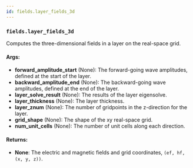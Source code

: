 ```yaml
---
id: fields.layer_fields_3d
---
```


    
### `fields.layer_fields_3d`
Computes the three-dimensional fields in a layer on the real-space grid.


#### Args:
- **forward_amplitude_start** (None): The forward-going wave amplitudes, defined at the
start of the layer.
- **backward_amplitude_end** (None): The backward-going wave amplitudes, defined at the
end of the layer.
- **layer_solve_result** (None): The results of the layer eigensolve.
- **layer_thickness** (None): The layer thickness.
- **layer_znum** (None): The number of gridpoints in the z-direction for the layer.
- **grid_shape** (None): The shape of the xy real-space grid.
- **num_unit_cells** (None): The number of unit cells along each direction.

#### Returns:
- **None**: The electric and magnetic fields and grid coordinates, `(ef, hf, (x, y, z))`.
